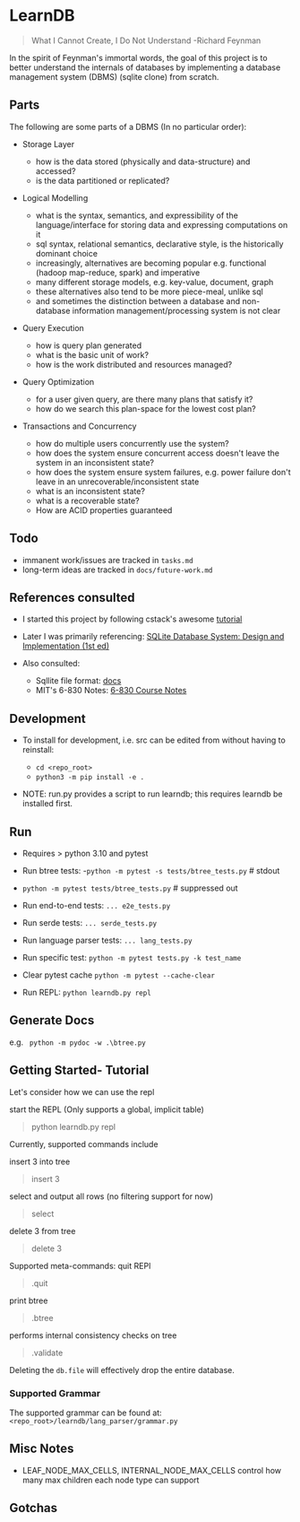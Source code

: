 # LearnDB

> What I Cannot Create, I Do Not Understand -Richard Feynman

In the spirit of Feynman's immortal words, the goal of this project is to better understand the internals of databases by
implementing a database management system (DBMS) (sqlite clone) from scratch.

## Parts

The following are some parts of a DBMS (In no particular order):

- Storage Layer
  - how is the data stored (physically and data-structure) and accessed?
  - is the data partitioned or replicated?

- Logical Modelling
  - what is the syntax, semantics, and expressibility of the language/interface for storing data and expressing computations on it
  - sql syntax, relational semantics, declarative style, is the historically dominant choice
  - increasingly, alternatives are becoming popular e.g. functional (hadoop map-reduce, spark) and imperative
  - many different storage models, e.g. key-value, document, graph
  - these alternatives also tend to be more piece-meal, unlike sql
  - and sometimes the distinction between a database and non-database information management/processing system is not clear

- Query Execution
  - how is query plan generated
  - what is the basic unit of work?
  - how is the work distributed and resources managed?

- Query Optimization
  - for a user given query, are there many plans that satisfy it?
  - how do we search this plan-space for the lowest cost plan?

- Transactions and Concurrency
  - how do multiple users concurrently use the system?
  - how does the system ensure concurrent access doesn't leave the system in an inconsistent state?
  - how does the system ensure system failures, e.g. power failure don't leave in an unrecoverable/inconsistent state
  - what is an inconsistent state?
  - what is a recoverable state?
  - How are ACID properties guaranteed


## Todo
- immanent work/issues are tracked in `tasks.md`
- long-term ideas are tracked in `docs/future-work.md`

## References consulted

- I started this project by following cstack's awesome [tutorial](https://cstack.github.io/db_tutorial/)

- Later I was primarily referencing: [SQLite Database System: Design and Implementation (1st ed)](https://books.google.com/books?id=9Z6IQQnX1JEC&source=gbs_similarbooks)

- Also consulted:
    - Sqllite file format: [docs](https://www.sqlite.org/fileformat2.html) 
    - MIT's 6-830 Notes: [6-830 Course Notes](https://ocw.mit.edu/courses/electrical-engineering-and-computer-science/6-830-database-systems-fall-2010)

## Development

- To install for development, i.e. src can be edited from without having to reinstall:
    - `cd <repo_root>`
    - `python3 -m pip install -e .`

- NOTE: run.py provides a script to run learndb; this requires learndb be installed first.

## Run

- Requires > python 3.10 and pytest

- Run btree tests:
-`python -m pytest -s tests/btree_tests.py`  # stdout
- `python -m pytest tests/btree_tests.py`  # suppressed out

- Run end-to-end tests:
`... e2e_tests.py`

- Run serde tests:
`... serde_tests.py`

- Run language parser tests:
`... lang_tests.py`

- Run specific test:
`python -m pytest tests.py -k test_name`
  
- Clear pytest cache
`python -m pytest --cache-clear`

- Run REPL: `python learndb.py repl`

## Generate Docs

e.g. ` python -m pydoc -w .\btree.py`

## Getting Started- Tutorial

Let's consider how we can use the repl

start the REPL (Only supports a global, implicit table)

> python learndb.py repl

Currently, supported commands include

insert 3 into tree

>  insert 3

select and output all rows (no filtering support for now)

> select

delete 3 from tree
> delete 3

Supported meta-commands:
quit REPl
> .quit

print btree
> .btree

performs internal consistency checks on tree
> .validate

Deleting the `db.file` will effectively drop the entire database.

### Supported Grammar

The supported grammar can be found at: `<repo_root>/learndb/lang_parser/grammar.py`


## Misc Notes
- LEAF_NODE_MAX_CELLS, INTERNAL_NODE_MAX_CELLS control how many max children each node type can support

## Gotchas
